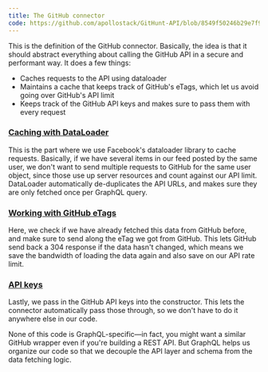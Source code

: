 ```yaml
---
title: The GitHub connector
code: https://github.com/apollostack/GitHunt-API/blob/8549f50246b29e7f999a96ec15406c0a82713321/api/github/connector.js
---
```


This is the definition of the GitHub connector. Basically, the idea is that it should abstract everything about calling the GitHub API in a secure and performant way. It does a few things:

  * Caches requests to the API using dataloader
  * Maintains a cache that keeps track of GitHub's eTags, which let us avoid going over GitHub's API limit
  * Keeps track of the GitHub API keys and makes sure to pass them with every request

<a href="https://github.com/apollostack/GitHunt-API/blob/8549f50246b29e7f999a96ec15406c0a82713321/api/github/connector.js#L20-L26" id="dataloader"><h3>Caching with DataLoader</h3></a>

This is the part where we use Facebook's dataloader library to cache requests. Basically, if we have several items in our feed posted by the same user, we don't want to send multiple requests to GitHub for the same user object, since those use up server resources and count against our API limit. DataLoader automatically de-duplicates the API URLs, and makes sure they are only fetched once per GraphQL query.

<a href="https://github.com/apollostack/GitHunt-API/blob/8549f50246b29e7f999a96ec15406c0a82713321/api/github/connector.js#L45-L63" id="etags"><h3>Working with GitHub eTags</h3></a>

Here, we check if we have already fetched this data from GitHub before, and make sure to send along the eTag we got from GitHub. This lets GitHub send back a 304 response if the data hasn't changed, which means we save the bandwidth of loading the data again and also save on our API rate limit.

<a href="https://github.com/apollostack/GitHunt-API/blob/8549f50246b29e7f999a96ec15406c0a82713321/api/github/connector.js#L10-L12" id="api-keys"><h3>API keys</h3></a>

Lastly, we pass in the GitHub API keys into the constructor. This lets the connector automatically pass those through, so we don't have to do it anywhere else in our code.

None of this code is GraphQL-specific—in fact, you might want a similar GitHub wrapper even if you're building a REST API. But GraphQL helps us organize our code so that we decouple the API layer and schema from the data fetching logic.
